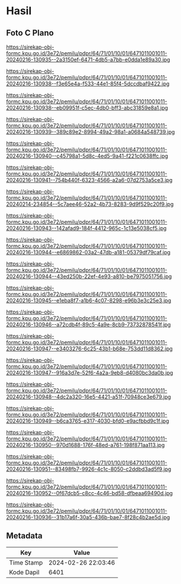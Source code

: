 # Hasil

## Foto C Plano

https://sirekap-obj-formc.kpu.go.id/3e72/pemilu/pdpr/64/71/01/10/01/6471011001011-20240216-130935--2a3150ef-6471-4db5-a7bb-e0dda1e89a30.jpg

https://sirekap-obj-formc.kpu.go.id/3e72/pemilu/pdpr/64/71/01/10/01/6471011001011-20240216-130938--f3e65e4a-f533-44e1-85f4-5dccdbaf9422.jpg

https://sirekap-obj-formc.kpu.go.id/3e72/pemilu/pdpr/64/71/01/10/01/6471011001011-20240216-130938--eb09951f-c5ec-4db0-bff3-abc31859e8a1.jpg

https://sirekap-obj-formc.kpu.go.id/3e72/pemilu/pdpr/64/71/01/10/01/6471011001011-20240216-130939--389c89e2-8994-49a2-98a1-a0684a548739.jpg

https://sirekap-obj-formc.kpu.go.id/3e72/pemilu/pdpr/64/71/01/10/01/6471011001011-20240216-130940--c45798a1-5d8c-4ed5-9a41-f221c0638ffc.jpg

https://sirekap-obj-formc.kpu.go.id/3e72/pemilu/pdpr/64/71/01/10/01/6471011001011-20240216-130941--754b440f-6323-4566-a2a6-07d2753a5ce3.jpg

https://sirekap-obj-formc.kpu.go.id/3e72/pemilu/pdpr/64/71/01/10/01/6471011001011-20240214-234854--5c7aee46-52a2-4b73-8283-9d9f529c20f9.jpg

https://sirekap-obj-formc.kpu.go.id/3e72/pemilu/pdpr/64/71/01/10/01/6471011001011-20240216-130943--142afad9-184f-4412-965c-1c13e5038cf5.jpg

https://sirekap-obj-formc.kpu.go.id/3e72/pemilu/pdpr/64/71/01/10/01/6471011001011-20240216-130944--e6869862-03a2-47db-a181-05379df79caf.jpg

https://sirekap-obj-formc.kpu.go.id/3e72/pemilu/pdpr/64/71/01/10/01/6471011001011-20240216-130944--43ed250b-22ef-4e93-a810-be7975051756.jpg

https://sirekap-obj-formc.kpu.go.id/3e72/pemilu/pdpr/64/71/01/10/01/6471011001011-20240216-130945--e1eba8f7-a1b6-4c07-8298-e96b3e3c25e3.jpg

https://sirekap-obj-formc.kpu.go.id/3e72/pemilu/pdpr/64/71/01/10/01/6471011001011-20240216-130946--a72cdb4f-89c5-4a9e-8cb9-73732878541f.jpg

https://sirekap-obj-formc.kpu.go.id/3e72/pemilu/pdpr/64/71/01/10/01/6471011001011-20240216-130947--e3403276-6c25-43b1-b68e-753dd11d8362.jpg

https://sirekap-obj-formc.kpu.go.id/3e72/pemilu/pdpr/64/71/01/10/01/6471011001011-20240216-130947--916a3d7e-52f6-4a2a-9eb8-d4080bc3da0b.jpg

https://sirekap-obj-formc.kpu.go.id/3e72/pemilu/pdpr/64/71/01/10/01/6471011001011-20240216-130948--4dc2a320-16e5-4421-a51f-70948ce3e679.jpg

https://sirekap-obj-formc.kpu.go.id/3e72/pemilu/pdpr/64/71/01/10/01/6471011001011-20240216-130949--b6ca3765-e317-4030-bfd0-e9acfbbd9c1f.jpg

https://sirekap-obj-formc.kpu.go.id/3e72/pemilu/pdpr/64/71/01/10/01/6471011001011-20240216-130950--970d1688-176f-48ed-a761-198f871aa113.jpg

https://sirekap-obj-formc.kpu.go.id/3e72/pemilu/pdpr/64/71/01/10/01/6471011001011-20240216-130951--83498fb7-9926-4c1c-8050-c2ddbd3ad5f9.jpg

https://sirekap-obj-formc.kpu.go.id/3e72/pemilu/pdpr/64/71/01/10/01/6471011001011-20240216-130952--0f67dcb5-c8cc-4c46-bd58-dfbeaa69490d.jpg

https://sirekap-obj-formc.kpu.go.id/3e72/pemilu/pdpr/64/71/01/10/01/6471011001011-20240216-130936--31b17a6f-30a5-436b-bae7-8f28c4b2ae5d.jpg


## Metadata

| Key        | Value               |
| ---------- | ------------------- |
| Time Stamp | 2024-02-26 22:03:46 |
| Kode Dapil | 6401                |



